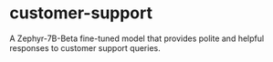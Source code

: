 # customer-support
A Zephyr-7B-Beta fine-tuned model that provides polite and helpful responses to customer support queries.
